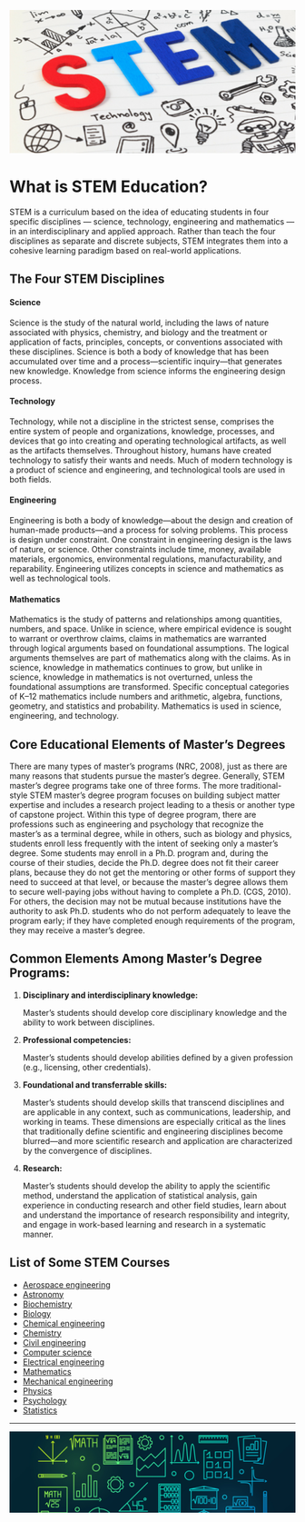![STEM-blog](/public/img/guide_stem0.png)

# What is STEM Education?

STEM is a curriculum based on the idea of educating students in four specific disciplines — science, technology, engineering and mathematics — in an interdisciplinary and applied approach. Rather than teach the four disciplines as separate and discrete subjects, STEM integrates them into a cohesive learning paradigm based on real-world applications.



## **The Four STEM Disciplines**

#### **Science** 

Science is the study of the natural world, including the laws of nature associated with physics, chemistry, and biology and the treatment or application of facts, principles, concepts, or conventions associated with these disciplines. Science is both a body of knowledge that has been accumulated over time and a process—scientific inquiry—that generates new knowledge. Knowledge from science informs the engineering design process.

#### **Technology**

Technology, while not a discipline in the strictest sense, comprises the entire system of people and organizations, knowledge, processes, and devices that go into creating and operating technological artifacts, as well as the artifacts themselves. Throughout history, humans have created technology to satisfy their wants and needs. Much of modern technology is a product of science and engineering, and technological tools are used in both fields.

#### **Engineering** 

Engineering is both a body of knowledge—about the design and creation of human-made products—and a process for solving problems. This process is design under constraint. One constraint in engineering design is the laws of nature, or science. Other constraints include time, money, available materials, ergonomics, environmental regulations, manufacturability, and reparability. Engineering utilizes concepts in science and mathematics as well as technological tools.

#### **Mathematics** 

Mathematics is the study of patterns and relationships among quantities, numbers, and space. Unlike in science, where empirical evidence is sought to warrant or overthrow claims, claims in mathematics are warranted through logical arguments based on foundational assumptions. The logical arguments themselves are part of mathematics along with the claims. As in science, knowledge in mathematics continues to grow, but unlike in science, knowledge in mathematics is not overturned, unless the foundational assumptions are transformed. Specific conceptual categories of K–12 mathematics include numbers and arithmetic, algebra, functions, geometry, and statistics and probability. Mathematics is used in science, engineering, and technology.



## Core Educational Elements of Master’s Degrees

There are many types of master’s programs (NRC, 2008), just as there are many reasons that students pursue the master’s degree. Generally, STEM master’s degree programs take one of three forms. The more traditional-style STEM master’s degree program focuses on building subject matter expertise and includes a research project leading to a thesis or another type of capstone project. Within this type of degree program, there are professions such as engineering and psychology that recognize the master’s as a terminal degree, while in others, such as biology and physics, students enroll less frequently with the intent of seeking only a master’s degree. Some students may enroll in a Ph.D. program and, during the course of their studies, decide the Ph.D. degree does not fit their career plans, because they do not get the mentoring or other forms of support they need to succeed at that level, or because the master’s degree allows them to secure well-paying jobs without having to complete a Ph.D. (CGS, 2010). For others, the decision may not be mutual because institutions have the authority to ask Ph.D. students who do not perform adequately to leave the program early; if they have completed enough requirements of the program, they may receive a master’s degree.



## Common Elements Among Master’s Degree Programs:

1. **Disciplinary and interdisciplinary knowledge:** 

   Master’s students should develop core disciplinary knowledge and the ability to work between disciplines.

2. **Professional competencies:** 

   Master’s students should develop abilities defined by a given profession (e.g., licensing, other credentials).

3. **Foundational and transferrable skills:** 

   Master’s students should develop skills that transcend disciplines and are applicable in any context, such as communications, leadership, and working in teams. These dimensions are especially critical as the lines that traditionally define scientific and engineering disciplines become blurred—and more scientific research and application are characterized by the convergence of disciplines.

4. **Research:** 

   Master’s students should develop the ability to apply the scientific method, understand the application of statistical analysis, gain experience in conducting research and other field studies, learn about and understand the importance of research responsibility and integrity, and engage in work-based learning and research in a systematic manner.



## List of Some STEM Courses

- [Aerospace engineering](https://en.wikipedia.org/wiki/Aerospace_engineering)
- [Astronomy](https://www.topuniversities.com/university-rankings/university-subject-rankings/2017/physics-astronomy)
- [Biochemistry](https://en.wikipedia.org/wiki/Biochemistry)
- [Biology](https://www.topuniversities.com/university-rankings/university-subject-rankings/2017/biological-sciences)
- [Chemical engineering](https://www.topuniversities.com/university-rankings/university-subject-rankings/2017/engineering-chemical)
- [Chemistry](https://www.topuniversities.com/university-rankings/university-subject-rankings/2017/chemistry)
- [Civil engineering](https://www.topuniversities.com/university-rankings/university-subject-rankings/2017/engineering-civil-structural)
- [Computer science](https://en.wikipedia.org/wiki/Computer_science)
- [Electrical engineering](https://www.topuniversities.com/university-rankings/university-subject-rankings/2017/engineering-electrical-electronic)
- [Mathematics](https://en.wikipedia.org/wiki/Mathematics)
- [Mechanical engineering](https://www.topuniversities.com/university-rankings/university-subject-rankings/2017/engineering-mechanical)
- [Physics](https://en.wikipedia.org/wiki/Physics)
- [Psychology](https://www.topuniversities.com/university-rankings/university-subject-rankings/2017/psychology)
- [Statistics](https://www.topuniversities.com/university-rankings/university-subject-rankings/2017/statistics-operational-research)





------

![stem-foot-1](/public/img/guide_stem1.jpg)